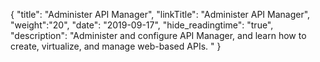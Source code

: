 {
    "title": "Administer API Manager",
    "linkTitle": "Administer API Manager",
    "weight":"20",
    "date": "2019-09-17",
    "hide_readingtime": "true",
    "description": "Administer and configure API Manager, and learn how to create, virtualize, and manage web-based APIs. "
}
